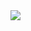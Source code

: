 
<img src="https://lh3.googleusercontent.com/Fm3iiFc96jyZwWSS1aUw0aQuwgY2BU9x5JAHjRr1UQXZ0hiX6AEUNE2NGPLBIEOAeNJR5n6VWXAac5yqXKbmKYJ1t1-KqRdtK764Q88idU_dEX-QuAsmgWEjDf9rTYOKdr-p9e3cNSgvvf3OXnNiKzZCIOOjrXUQau7ReheOFIvAUIUrj1dbTmVAMJWEv6l4DlvVjRv3vc4OePyURg2ub4YXXqqu9-LwmDlRQSGXYWB27CnEFfSbNnMm7Cr-U_n9iXvCemVQIkM4RssBaGGZN3rzcj-U_Gm6pJ26gWy89ff8vms6rJv7GtFMBac1V-EK4kMZ68Ul1jGu0icbQqdxqaDijCVfob-VgWVfJzP9YIpAZvsIuz8TE56HduSd6tqpuIeVRc6JcPJUcqFMz1zTUeE0S3FcXMt5rP7vsy4Lh0d2_f4g3u1_BVKq2l9EojU_MGM1SN5oFn50EXYaXul-qtXSfM0M2UgtukqjmufxmV8upIGF9r7u8i9eRnx4VtYBKnLc1rlRWWRbz4LXZZgVZhEt2pforPSsLJX_RFcibYimSK6w2wTQ1H2fAQtkXmcb4DMGVOPFkWijYCgXmyeWaMnBaRgZWmsVtSbP2r4=w1449-h623-no">
